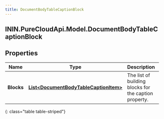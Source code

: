 ```yaml
---
title: DocumentBodyTableCaptionBlock
---
```

## ININ.PureCloudApi.Model.DocumentBodyTableCaptionBlock

## Properties

|Name | Type | Description | Notes|
|------------ | ------------- | ------------- | -------------|
| **Blocks** | [**List&lt;DocumentBodyTableCaptionItem&gt;**](DocumentBodyTableCaptionItem.html) | The list of building blocks for the caption property. | |
{: class="table table-striped"}



